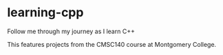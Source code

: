 # learning-cpp
Follow me through my journey as I learn C++

This features projects from the CMSC140 course at Montgomery College.